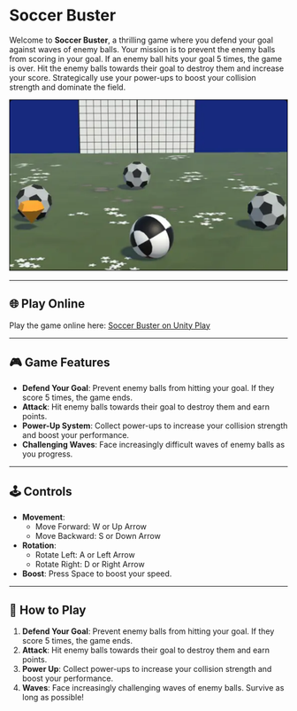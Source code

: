 # Soccer Buster

Welcome to **Soccer Buster**, a thrilling game where you defend your goal against waves of enemy balls. Your mission is to prevent the enemy balls from scoring in your goal. If an enemy ball hits your goal 5 times, the game is over. Hit the enemy balls towards their goal to destroy them and increase your score. Strategically use your power-ups to boost your collision strength and dominate the field.

![Soccer Buster Game](./assets/Goal_Buster.png)

---

## 🌐 Play Online

Play the game online here: [Soccer Buster on Unity Play](https://play.unity.com/en/games/7e1a80b9-98dc-43a6-801e-701a1508a179/goal-buster)

---

## 🎮 Game Features

- **Defend Your Goal**: Prevent enemy balls from hitting your goal. If they score 5 times, the game ends.
- **Attack**: Hit enemy balls towards their goal to destroy them and earn points.
- **Power-Up System**: Collect power-ups to increase your collision strength and boost your performance.
- **Challenging Waves**: Face increasingly difficult waves of enemy balls as you progress.

---

## 🕹️ Controls

- **Movement**:
  - Move Forward: W or Up Arrow
  - Move Backward: S or Down Arrow
- **Rotation**:
  - Rotate Left: A or Left Arrow
  - Rotate Right: D or Right Arrow
- **Boost**: Press Space to boost your speed.

---

## 📖 How to Play

1. **Defend Your Goal**: Prevent enemy balls from hitting your goal. If they score 5 times, the game ends.
2. **Attack**: Hit enemy balls towards their goal to destroy them and earn points.
3. **Power Up**: Collect power-ups to increase your collision strength and boost your performance.
4. **Waves**: Face increasingly challenging waves of enemy balls. Survive as long as possible!

